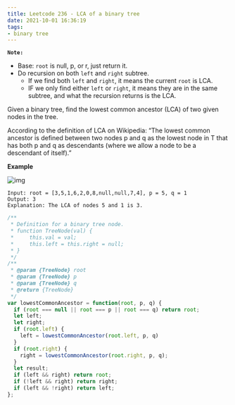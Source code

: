 ```yaml
---
title: Leetcode 236 - LCA of a binary tree
date: 2021-10-01 16:36:19
tags:
- binary tree
---
```

**`Note:`**
- Base: `root` is null, p, or r, just return it.
- Do recursion on both `left` and `right` subtree.
  - If we find both `left` and `right`, it means the current `root` is LCA.
  - IF we only find either `left` or `right`, it means they are in the same subtree, and what the recursion returns is the LCA.

Given a binary tree, find the lowest common ancestor (LCA) of two given nodes in the tree.

According to the definition of LCA on Wikipedia: “The lowest common ancestor is defined between two nodes p and q as the lowest node in T that has both p and q as descendants (where we allow a node to be a descendant of itself).”

**Example**

![img](https://assets.leetcode.com/uploads/2018/12/14/binarytree.png)
```
Input: root = [3,5,1,6,2,0,8,null,null,7,4], p = 5, q = 1
Output: 3
Explanation: The LCA of nodes 5 and 1 is 3.
```

```javascript
/**
 * Definition for a binary tree node.
 * function TreeNode(val) {
 *     this.val = val;
 *     this.left = this.right = null;
 * }
 */
/**
 * @param {TreeNode} root
 * @param {TreeNode} p
 * @param {TreeNode} q
 * @return {TreeNode}
 */
var lowestCommonAncestor = function(root, p, q) {
  if (root === null || root === p || root === q) return root;
  let left;
  let right;
  if (root.left) {
    left = lowestCommonAncestor(root.left, p, q)
  }
  if (root.right) {
    right = lowestCommonAncestor(root.right, p, q);
  }
  let result;
  if (left && right) return root;
  if (!left && right) return right;
  if (left && !right) return left;
};
```